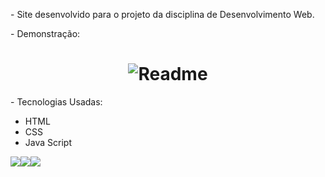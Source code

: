 <p>- Site desenvolvido para o projeto da disciplina de Desenvolvimento Web.</p>
<p>- Demonstração:</p>

<h1 align="center">
    <img alt="Readme" title="Readme" src="projetoweb1.gif"/>
</h1>

<p>- Tecnologias Usadas:</p>
<ul>
    <li>HTML</li>
    <li>CSS</li>
    <li>Java Script</li>
</ul>

<img src="https://img.shields.io/badge/HTML5-E34F26?style=for-the-badge&logo=html5&logoColor=white"/><img src="https://img.shields.io/badge/CSS3-1572B6?style=for-the-badge&logo=css3&logoColor=white"/><img src="https://img.shields.io/badge/JavaScript-F7DF1E?style=for-the-badge&logo=javascript&logoColor=black"/>
